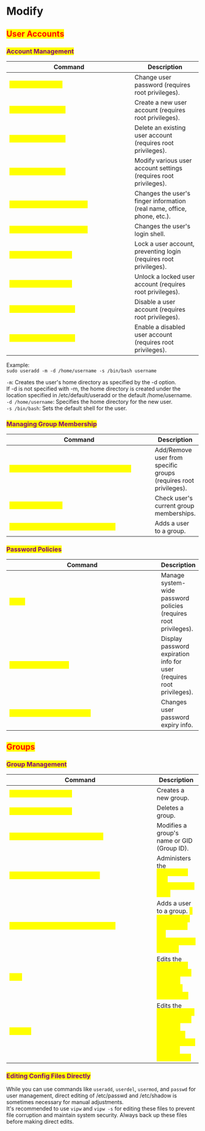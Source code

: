 # Modify

## <mark style="color:red;">User Accounts</mark>

### <mark style="color:purple;">Account Management</mark>

<table data-full-width="true"><thead><tr><th width="312">Command</th><th>Description</th></tr></thead><tbody><tr><td><mark style="color:yellow;"><code>passwd &#x3C;username></code></td><td>Change user password (requires root privileges).</td></tr><tr><td><mark style="color:yellow;"><code>useradd &#x3C;username></code></td><td>Create a new user account (requires root privileges).</td></tr><tr><td><mark style="color:yellow;"><code>userdel &#x3C;username></code></td><td>Delete an existing user account (requires root privileges).</td></tr><tr><td><mark style="color:yellow;"><code>usermod &#x3C;username></code></td><td>Modify various user account settings (requires root privileges).</td></tr><tr><td><mark style="color:yellow;"><code>chfn &#x3C;options> &#x3C;username></code></td><td>Changes the user's finger information (real name, office, phone, etc.).</td></tr><tr><td><mark style="color:yellow;"><code>chsh &#x3C;options> &#x3C;username></code></td><td>Changes the user's login shell.</td></tr><tr><td><mark style="color:yellow;"><code>passwd -l &#x3C;username></code></td><td>Lock a user account, preventing login (requires root privileges).</td></tr><tr><td><mark style="color:yellow;"><code>passwd -u &#x3C;username></code></td><td>Unlock a locked user account (requires root privileges).</td></tr><tr><td><mark style="color:yellow;"><code>usermod -L &#x3C;username></code></td><td>Disable a user account (requires root privileges).</td></tr><tr><td><mark style="color:yellow;"><code>usermod -U &#x3C;username></code></td><td>Enable a disabled user account (requires root privileges).</td></tr></tbody></table>

Example:\
`sudo useradd -m -d /home/username -s /bin/bash username`

`-m`: Creates the user's home directory as specified by the -d option. \
If -d is not specified with -m, the home directory is created under the location specified in /etc/default/useradd or the default /home/username. \
`-d /home/username`: Specifies the home directory for the new user. \
`-s /bin/bash`: Sets the default shell for the user.



### <mark style="color:purple;">Managing Group Membership</mark>

<table data-header-hidden data-full-width="true"><thead><tr><th width="434">Command</th><th>Description</th></tr></thead><tbody><tr><td><mark style="color:yellow;"><code>usermod -G &#x3C;group1>,&#x3C;group2> &#x3C;username></code></td><td>Add/Remove user from specific groups (requires root privileges).</td></tr><tr><td><mark style="color:yellow;"><code>groups &#x3C;username></code></td><td>Check user's current group memberships.</td></tr><tr><td><mark style="color:yellow;"><code>usermod -aG &#x3C;groupname> &#x3C;username></code></td><td>Adds a user to a group.</td></tr></tbody></table>



### <mark style="color:purple;">Password Policies</mark>

<table data-header-hidden data-full-width="true"><thead><tr><th width="436">Command</th><th>Description</th></tr></thead><tbody><tr><td><mark style="color:yellow;"><code>chapw</code></td><td>Manage system-wide password policies (requires root privileges).</td></tr><tr><td><mark style="color:yellow;"><code>chage -l &#x3C;username></code></td><td>Display password expiration info for user (requires root privileges).</td></tr><tr><td><mark style="color:yellow;"><code>chage &#x3C;options> &#x3C;username></code></td><td>Changes user password expiry info.</td></tr></tbody></table>



## <mark style="color:red;">Groups</mark>

### <mark style="color:purple;">Group Management</mark>

<table data-header-hidden data-full-width="true"><thead><tr><th width="433">Command</th><th>Description</th></tr></thead><tbody><tr><td><mark style="color:yellow;"><code>groupadd &#x3C;groupname></code></td><td>Creates a new group.</td></tr><tr><td><mark style="color:yellow;"><code>groupdel &#x3C;groupname></code></td><td>Deletes a group.</td></tr><tr><td><mark style="color:yellow;"><code>groupmod &#x3C;options> &#x3C;groupname></code></td><td>Modifies a group's name or GID (Group ID).</td></tr><tr><td><mark style="color:yellow;"><code>gpasswd &#x3C;options> &#x3C;groupname></code></td><td>Administers the <mark style="color:yellow;"><code>/etc/group</code> and <mark style="color:yellow;"><code>/etc/gshadow</code> files.</td></tr><tr><td><mark style="color:yellow;"><code>usermod -aG &#x3C;groupname> &#x3C;username></code></td><td>Adds a user to a group. <mark style="color:yellow;"><code>-aG</code> appends the user to the supplemental groups.</td></tr><tr><td><mark style="color:yellow;"><code>vigr</code></td><td>Edits the <mark style="color:yellow;"><code>/etc/group</code> file in a safe manner, similar to using <mark style="color:yellow;"><code>vipw</code>.</td></tr><tr><td><mark style="color:yellow;"><code>vigr -s</code></td><td>Edits the <mark style="color:yellow;"><code>/etc/gshadow</code> file in a safe manner, managing secure group account information.</td></tr></tbody></table>



### <mark style="color:purple;">Editing Config Files Directly</mark>

While you can use commands like `useradd`, `userdel`, `usermod`, and `passwd` for user management, direct editing of /etc/passwd and /etc/shadow is sometimes necessary for manual adjustments. \
It's recommended to use `vipw` and `vipw -s` for editing these files to prevent file corruption and maintain system security. Always back up these files before making direct edits.
